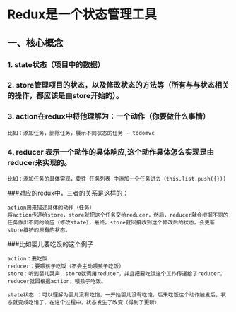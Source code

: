 # Redux是一个状态管理工具

## 一、核心概念

### 1. state状态（项目中的数据）
### 2. store管理项目的状态，以及修改状态的方法等（所有与与状态相关的操作，都应该是由store开始的）。
### 3. action在redux中将他理解为：一个动作（你要做什么事情）

	比如：添加任务，删除任务，展示不同状态的任务 - todomvc

### 4. reducer 表示一个动作的具体响应,这个动作具体怎么实现是由reducer来实现的。

	比如：添加任务的具体实现，要往 任务列表 中添加一个任务进去（this.list.push({}))
	
###对应的redux中，三者的关系是这样的：

	action用来描述具体的动作（任务）
	将action传递给store，store就把这个任务交给reducer，然后，reducer就会根据不同的任务作出不同的响应（修改state），最终，store就回接收到这个修改后的状态，会更新store维护的原有的状态。
	
###比如婴儿要吃饭的这个例子

	action：要吃饭
	reducer：要喂孩子吃饭（不会主动喂孩子吃饭）
	store：听到婴儿哭声，store就调用reducer，并且把要吃饭这个工作传递给了reducer，reducer就回根据action，喂孩子吃饭。
	
	state状态	：可以理解为婴儿没有吃饱，一开始婴儿没有吃饱，后来吃饭这个动作触发后，状态就变成吃饱了。在这个过程中，状态发生了改变（得到了更新）
	